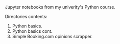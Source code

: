 Jupyter notebooks from my univerity's Python course.

Directories contents:
1. Python basics.
2. Python basics cont. 
3. Simple Booking.com opinions scrapper.